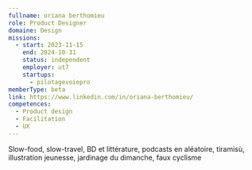 ```yaml
---
fullname: oriana berthomieu
role: Product Designer
domaine: Design
missions:
  - start: 2023-11-15
    end: 2024-10-31
    status: independent
    employer: ut7
    startups:
      - pilotagevoiepro
memberType: beta
link: https://www.linkedin.com/in/oriana-berthomieu/
competences:
  - Product design
  - Facilitation
  - UX
---
```

Slow-food, slow-travel, BD et littérature, podcasts en aléatoire, tiramisù, illustration jeunesse, jardinage du dimanche, faux cyclisme